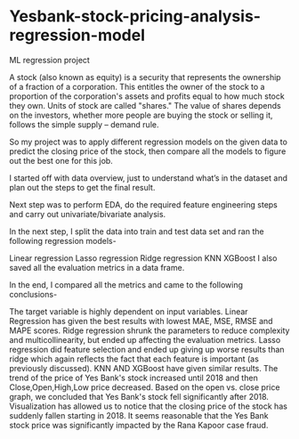 # Yesbank-stock-pricing-analysis-regression-model
ML regression project

A stock (also known as equity) is a security that represents the ownership of a fraction of a corporation. This entitles the owner of the stock to a proportion of the corporation's assets and profits equal to how much stock they own. Units of stock are called "shares." The value of shares depends on the investors, whether more people are buying the stock or selling it, follows the simple supply – demand rule.

So my project was to apply different regression models on the given data to predict the closing price of the stock, then compare all the models to figure out the best one for this job.

I started off with data overview, just to understand what’s in the dataset and plan out the steps to get the final result.

Next step was to perform EDA, do the required feature engineering steps and carry out univariate/bivariate analysis.

In the next step, I split the data into train and test data set and ran the following regression models-

Linear regression
Lasso regression
Ridge regression
KNN
XGBoost
I also saved all the evaluation metrics in a data frame.

In the end, I compared all the metrics and came to the following conclusions-

The target variable is highly dependent on input variables.
Linear Regression has given the best results with lowest MAE, MSE, RMSE and MAPE scores.
Ridge regression shrunk the parameters to reduce complexity and multicollinearity, but ended up affecting the evaluation metrics.
Lasso regression did feature selection and ended up giving up worse results than ridge which again reflects the fact that each feature is important (as previously discussed).
KNN AND XGBoost have given similar results.
The trend of the price of Yes Bank's stock increased until 2018 and then Close,Open,High,Low price decreased.
Based on the open vs. close price graph, we concluded that Yes Bank's stock fell significantly after 2018.
Visualization has allowed us to notice that the closing price of the stock has suddenly fallen starting in 2018. It seems reasonable that the Yes Bank stock price was significantly impacted by the Rana Kapoor case fraud.

